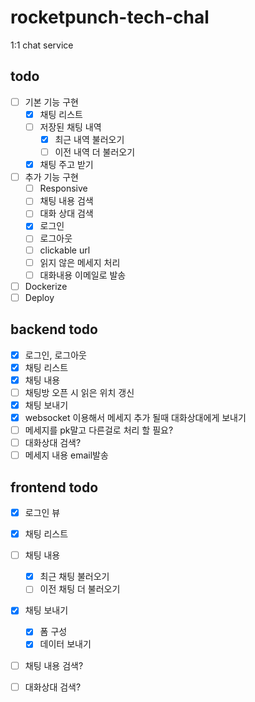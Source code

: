 # rocketpunch-tech-chal

1:1 chat service

## todo

- [ ] 기본 기능 구현
  - [x] 채팅 리스트
  - [ ] 저장된 채팅 내역
    - [x] 최근 내역 불러오기
    - [ ] 이전 내역 더 불러오기
  - [x] 채팅 주고 받기
- [ ] 추가 기능 구현
  - [ ] Responsive
  - [ ] 채팅 내용 검색
  - [ ] 대화 상대 검색
  - [x] 로그인
  - [ ] 로그아웃
  - [ ] clickable url
  - [ ] 읽지 않은 메세지 처리
  - [ ] 대화내용 이메일로 발송
- [ ] Dockerize
- [ ] Deploy

## backend todo

- [x] 로그인, 로그아웃
- [x] 채팅 리스트
- [x] 채팅 내용
- [ ] 채팅방 오픈 시 읽은 위치 갱신
- [x] 채팅 보내기
- [x] websocket 이용해서 메세지 추가 될때 대화상대에게 보내기
- [ ] 메세지를 pk말고 다른걸로 처리 할 필요?
- [ ] 대화상대 검색?
- [ ] 메세지 내용 email발송

## frontend todo

- [x] 로그인 뷰
- [x] 채팅 리스트
- [ ] 채팅 내용
  - [x] 최근 채팅 불러오기
  - [ ] 이전 채팅 더 불러오기
- [x] 채팅 보내기
  - [x] 폼 구성
  - [x] 데이터 보내기
- [ ] 채팅 내용 검색?
- [ ] 대화상대 검색?
  
